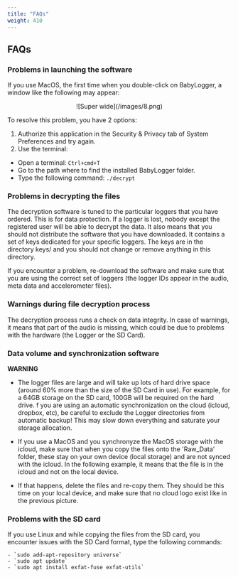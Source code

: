 ```yaml
---
title: "FAQs"
weight: 410
---
```


## FAQs

### Problems in launching the software
If you use MacOS, the first time when you double-click on BabyLogger, a window like the following may appear:

<center>![Super wide](/images/8.png)</center>

To resolve this problem, you have 2 options:

1) Authorize this application in the Security & Privacy tab of System Preferences and try again.
2) Use the terminal:
- Open a terminal: `Ctrl+cmd+T`
- Go to the path where to find the installed BabyLogger folder.
- Type the following command: `./decrypt`


### Problems in decrypting the files
The decryption software is tuned to the particular loggers that you have ordered. This is for data protection. If a logger is lost, nobody except the registered user will be able to decrypt the data. It also means that you should not distribute the software that you have downloaded. It contains a set of keys dedicated for your specific loggers. The keys are in the directory keys/ and you should not change or remove anything in this directory.

If you encounter a problem, re-download the software and make sure that you are using the correct set of loggers (the logger IDs appear in the audio, meta data and accelerometer files).

### Warnings during file decryption process
The decryption process runs a check on data integrity. In case of warnings, it means that part of the audio is missing, which could be due to problems with the hardware (the Logger or the SD Card).

### Data volume and synchronization software
**WARNING**

- The logger files are large and will take up lots of hard drive space (around 60% more than the size of the SD Card in use). For example, for a 64GB storage on the SD card, 100GB will be required on the hard drive. f you are using an automatic synchronization on the cloud (icloud, dropbox, etc), be careful to exclude the Logger directories from automatic backup! This may slow down everything and saturate your storage allocation.

- If you use a MacOS and you synchronyze the MacOS storage with the icloud, make sure that when you copy the files onto the 'Raw_Data' folder, these stay on your own device (local storage) and are not synced with the icloud.
In the following example, it means that the file is in the icloud and not on the local device.

- If that happens, delete the files and re-copy them. They should be this time on your local device, and make sure that no cloud logo exist like in the previous picture.

### Problems with the SD card
If you use Linux and while copying the files from the SD card, you encounter issues with the SD Card format, type the following commands:

    - `sudo add-apt-repository universe`
    - `sudo apt update`
    - `sudo apt install exfat-fuse exfat-utils`
